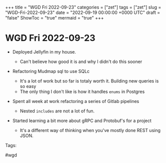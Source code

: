 +++
title = "WGD Fri 2022-09-23"
categories = ["zet"]
tags = ["zet"]
slug = "WGD-Fri-2022-09-23"
date = "2022-09-19 00:00:00 +0000 UTC"
draft = "false"
ShowToc = "true"
mermaid = "true"
+++

# WGD Fri 2022-09-23

- Deployed Jellyfin in my house.
  - Can't believe how good it is and why I didn't do this sooner

- Refactoring Mudmap sql to use SQLc
  - It's a lot of work but so far is totaly worth it. Building new queries is so easy
  - The only thing I don't like is how it handles `enums` in Postgres

- Spent all week at work refactoring a series of Gitlab pipelines
  - Nested `includes` are not a lot of fun. 

- Started learning a bit more about gRPC and Protobuf's for a project
  - It's a different way of thinking when you've mostly done REST using JSON.

Tags:

   #wgd

